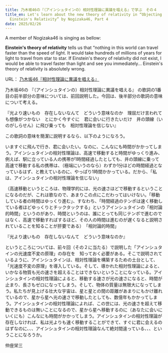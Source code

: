 ```yaml
---
title: 乃木坂46の『（アインシュタインの）相対性理論に異議を唱える』で学ぶ　その４
title_en: Let's learn about the new theory of relativity in “Objecting to
  Einstein's Relativity” by Nogizaka46, Part 4
date: 2025/02/26
---
```

A member of Nogizaka46 is singing as bellow:

**Einstein's theory of relativity** tells us that “nothing in this world can travel faster than the speed of light. It would take hundreds of millions of years for light to travel from star to star. If Einstein's theory of relativity did not exist, I would be able to travel faster than light and see you immediately... Einstein's theory of relativity is absolutely wrong.

URL：
[乃木坂46『相対性理論に異議を唱える』](https://www.youtube.com/watch?v=vcp7XKBylkM)[](https://www.youtube.com/watch?v=vcp7XKBylkM)

乃木坂46の 『（アインシュタインの）相対性理論に異議を唱える』 の歌詞の1番目の前半部分の意味については、前回説明した。今回は、後半部分の歌詞の意味について考える。

『光より速いもの　存在しないなんて　どういう意味なのか　理屈だけ言われても想像がつかない　とにかく今すぐに　君に会いに行きたいだけ　井の頭線（いのがしらせん）に飛び乗っても　相対性理論を信じない』

この歌詞の意味を簡潔に説明するなら、以下のようになろう。

いますぐに飛んで行き、君に会いたい。なのに、こんなにも時間がかかってしまう。アインシュタインの相対性理論は、高速で移動すると時間がゆっくり進み、例えば、駅に立っている人の携帯が1時間経過したとしても、井の頭線に乗って高速で移動する私の携帯は、（極端にいうのなら）わずか1分ほどの時間経過となっているはず、と教えているのに、やっぱり1時間かかっている。だから、「私は、アインシュタインの相対性理論を信じない」　

（高速移動というところは、物理学的には、光の速さほどで移動するということになるのだが、これは歌なので、あまりこの点にこだわってはいけない。「移動している者の時間はゆっくり進む」、すなわち、「時間経過のテンポは速く移動している者ほどゆっくりとチックタックする」というアインシュタインの「相対論的時間」というのがあり、時間というのは、誰にとっても同じテンポで進むのではなく、高速で移動すればするほど、その人の時間は進むのが遅くなると説明されていることを知ることが肝要である）　「相対論的時間」

『光より速いもの　存在しないなんて　どういう意味なのか』　

というところについては、前々回（その２に当たる）で説明した「アインシュタインの光速度不変の原理」の存在を　知っておく必要がある。そこで説明されているように、アインシュタインは、相対性理論を構築するための土台として、「光速度不変の原理」を導入している。そして、導かれた相対性理論によると、いかなる物質も光の速さを超えることはできないということになっている。アインシュタインの相対性理論によると、移動する速さが光の速さになると、時間が止まり、長さもゼロになってしまう。そして、物体の質量は無限大になってしまう。私たちが見上げる壮大な宇宙は、星と星との間の距離があまりにもかけ離れているので、星から星へ光の速さで移動したとしても、数億年もかかってしまう。アインシュタインの相対性理論によれば、この世には、光の速さを超えて移動できるものは無いことになるので、星から星へ移動するのに（あなたに会いにいくにも）こんなにも時間がかかってしまう。アインシュタインの相対性理論が存在しなければ、私は光よりも速く移動することができて、すぐに君に会えるのはずなのに、、、アインシュタインの相対性理論なんて絶対間違っている、、、ということになろうか。

仲座栄三
